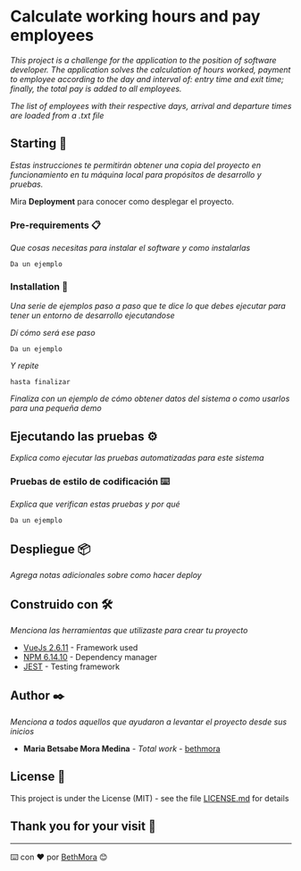 # Calculate working hours and pay employees

_This project is a challenge for the application to the position of software developer._
_The application solves the calculation of hours worked, payment to employee according to the day and interval of: entry time and exit time; finally, the total pay is added to all employees._

_The list of employees with their respective days, arrival and departure times are loaded from a .txt file_

## Starting 🚀

_Estas instrucciones te permitirán obtener una copia del proyecto en funcionamiento en tu máquina local para propósitos de desarrollo y pruebas._

Mira **Deployment** para conocer como desplegar el proyecto.


### Pre-requirements 📋

_Que cosas necesitas para instalar el software y como instalarlas_

```
Da un ejemplo
```

### Installation 🔧

_Una serie de ejemplos paso a paso que te dice lo que debes ejecutar para tener un entorno de desarrollo ejecutandose_

_Dí cómo será ese paso_

```
Da un ejemplo
```

_Y repite_

```
hasta finalizar
```

_Finaliza con un ejemplo de cómo obtener datos del sistema o como usarlos para una pequeña demo_

## Ejecutando las pruebas ⚙️

_Explica como ejecutar las pruebas automatizadas para este sistema_


### Pruebas de estilo de codificación ⌨️

_Explica que verifican estas pruebas y por qué_

```
Da un ejemplo
```

## Despliegue 📦

_Agrega notas adicionales sobre como hacer deploy_

## Construido con 🛠️

_Menciona las herramientas que utilizaste para crear tu proyecto_

* [VueJs 2.6.11](https://vuejs.org/) - Framework used
* [NPM 6.14.10](https://nodejs.org/es/) - Dependency manager
* [JEST](https://github.com/facebook/jest) - Testing framework


## Author ✒️

_Menciona a todos aquellos que ayudaron a levantar el proyecto desde sus inicios_

* **Maria Betsabe Mora Medina** - *Total work* - [bethmora](https://github.com/BethMora)


## License 📄

This project is under the License (MIT) - see the file  [LICENSE.md](LICENSE.md) for details

## Thank you for your visit 🎁



---
⌨️ con ❤️ por [BethMora](https://github.com/BethMora) 😊